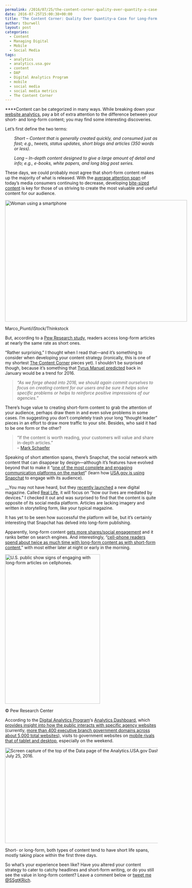 ```yaml
---
permalink: /2016/07/25/the-content-corner-quality-over-quantity-a-case-for-long-form-content/
date: 2016-07-25T15:00:38+00:00
title: 'The Content Corner: Quality Over Quantity—a Case for Long-Form Content'
author: tburwell
layout: post
categories:
  - Content
  - Managing Digital
  - Mobile
  - Social Media
tags:
  - analytics
  - analytics.usa.gov
  - content
  - DAP
  - Digital Analytics Program
  - mobile
  - social media
  - social media metrics
  - The Content Corner
---
```


****Content can be categorized in many ways. While breaking down your [website analytics](https://www.digitalgov.gov/category/metrics/), pay a bit of extra attention to the difference between your short- and long-form content; you may find some interesting discoveries.

Let&#8217;s first define the two terms:

<p style="padding-left: 30px">
  <i>Short – Content that is generally created quickly, and consumed just as fast; e.g., tweets, status updates, short blogs and articles (350 words or less). </i>
</p>

<p style="padding-left: 30px">
  <i>Long – In-depth content designed to give a large amount of detail and info; e.g., e-books, white papers, and long blog post series.</i>
</p>

These days, we could probably most agree that short-form content makes up the majority of what is released. With the [average attention span](http://www.statisticbrain.com/attention-span-statistics/) of today’s media consumers continuing to decrease, developing [bite-sized content](http://www.business2community.com/infographics/create-bite-sized-content-infographic-01440378) is key for those of us striving to create the most valuable and useful content for our audience.

<div id="attachment_283172" style="width: 610px" class="wp-caption aligncenter">
  <img class="size-full wp-image-283172" src="https://s3.amazonaws.com/sitesusa/wp-content/uploads/sites/212/2015/06/600-x-400-Smartphone-Marco_Piunti-iStock-Thinkstock-476864628.jpg" alt="Woman using a smartphone" width="600" height="400" />
  
  <p class="wp-caption-text">
    Marco_Piunti/iStock/Thinkstock
  </p>
</div>

But, according to a [Pew Research study](http://www.journalism.org/2016/05/05/long-form-reading-shows-signs-of-life-in-our-mobile-news-world/), readers access long-form articles at nearly the same rate as short ones.

&#8220;Rather surprising,&#8221; I thought when I read that—and it’s something to consider when developing your content strategy (ironically, this is one of my shortest [The Content Corner](https://www.digitalgov.gov/category/content/) pieces yet). I shouldn’t be surprised though, because it’s something that [Tyrus Manuel predicted](https://www.digitalgov.gov/2016/01/11/the-content-corner-content-trends-for-2016/) back in January would be a trend for 2016.

> _&#8220;As we forge ahead into 2016, we should again commit ourselves to focus on creating content for our users and be sure it helps solve specific problems or helps to reinforce positive impressions of our agencies.&#8221;_

There’s huge value to creating short-form content to grab the attention of your audience, perhaps draw them in and even solve problems in some cases. I’m suggesting you don’t completely trash your long &#8220;thought leader&#8221; pieces in an effort to draw more traffic to your site. Besides, who said it had to be one form or the other?

<blockquote class="testimonial">
  <p>
    &#8220;If the content is worth reading, your customers will value and share in-depth articles.&#8221;<br /> &#8211; <a href="http://www.businessesgrow.com/2016/05/09/long-form-content/">Mark Schaefer</a>
  </p>
</blockquote>

Speaking of short attention spans, there’s Snapchat, the social network with content that can disappear by design—although it’s features have evolved beyond that to make it &#8220;[one of the most complete and engaging communication platforms on the market](https://blog.bufferapp.com/snapchat-chat)&#8221; (learn how [USA.gov is using Snapchat](https://www.digitalgov.gov/2016/04/01/why-we-launched-a-snapchat-account-and-how-well-measure-success/) to engage with its audience).

__You may not have heard, but they [recently launched](http://www.theverge.com/2016/6/17/11962916/snapchat-real-life-tech-magazine-publication-announced) a new digital magazine. Called [Real Life](http://reallifemag.com/), it will focus on &#8220;how our lives are mediated by devices.&#8221; I checked it out and was surprised to find that the content is quite opposite of its social media platform. Articles are lacking imagery and written in storytelling form, like your typical magazine.

It has yet to be seen how successful the platform will be, but it’s certainly interesting that Snapchat has delved into long-form publishing.

Apparently, long-form content [gets more shares/social engagement](https://www.act-on.com/blog/2016/07/long-form-content-vs-short-form-which-gets-the-results-you-want/) and it ranks better on search engines. And interestingly, &#8220;[cell-phone readers spend about twice as much time with long-form content as with short-form content](http://www.journalism.org/2016/05/05/long-form-reading-shows-signs-of-life-in-our-mobile-news-world/),&#8221; with most either later at night or early in the morning.

<div id="attachment_366821" style="width: 323px" class="wp-caption aligncenter">
  <img class="size-full wp-image-366821" src="https://s3.amazonaws.com/sitesusa/wp-content/uploads/sites/212/2016/07/313-x-492-Pew-Research-Center_U.S.-public-show-signs-of-engaging-with-long-form-articles-on-cellphones.jpg" alt="U.S. public show signs of engaging with long-form articles on cellphones." width="313" height="492" />
  
  <p class="wp-caption-text">
    © Pew Research Center
  </p>
</div>

<span style="font-weight: 400">According to the </span><span style="font-weight: 400"><a href="https://www.digitalgov.gov/services/dap/">Digital Analytics Program</a>&#8216;s</span> [<span style="font-weight: 400">Analytics Dashboard</span>](https://analytics.usa.gov)<span style="font-weight: 400">, which <a href="https://www.digitalgov.gov/2016/02/18/analytics-usa-gov-now-with-agency-specific-dashboards/">provides insight into how the public interacts with specific agency websites</a> (currently, <a href="https://analytics.usa.gov/data/#explanation">more than 400 executive branch government domains across about 5,000 total websites</a>), visits to government websites on <a href="https://analytics.usa.gov/data/">mobile rivals that of tablet and desktop</a>, especially on the weekend. </span>

<img class="aligncenter size-full wp-image-367001" src="https://s3.amazonaws.com/sitesusa/wp-content/uploads/sites/212/2016/07/600-x-315-Analytics.USA_.gov-Dashboard-Screen-Shot-2016-07-25-at-2.11.16-PM.jpg" alt="Screen capture of the top of the Data page of the Analytics.USA.gov Dashboard on July 25, 2016." width="600" height="315" />

Short- or long-form, both types of content tend to have short life spans, mostly taking place within the first three days.

So what’s your experience been like? Have you altered your content strategy to cater to catchy headlines and short-form writing, or do you still see the value in long-form content? Leave a comment below or [tweet me @SSgtKRich](https://twitter.com/SSgtKRich).